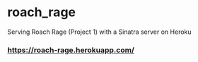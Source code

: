 # roach_rage
Serving Roach Rage (Project 1) with a Sinatra server on Heroku

### https://roach-rage.herokuapp.com/
